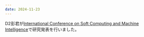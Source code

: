 ```yaml
---
date: 2024-11-23
---
```

D2彭君が<a href="https://www.iscmi.us/">International Conference on Soft Computing and Machine Intelligence</a>で研究発表を行いました。 
